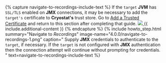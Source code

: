 {% capture navigate-to-recordings-include-text %}
  If the <code>target</code> <b>JVM</b> has <code>SSL/TLS</code> enabled on <b>JMX</b> connections, it may be
  necessary to add the <code>target's</code> certificate to <b>Cryostat's</b> trust store. Go
  to <a href="{{ site.url }}/guides/#add-a-trusted-certificate">Add a Trusted Certificate</a>
  and return to this section after completing that guide.
  <a href="{{ site.url }}/images/4.0.0/navigate-to-recordings-2.png" target="_blank">
    <img src="{{ site.url }}/images/4.0.0/navigate-to-recordings-2.png">
  </a>
  {{ include.additional-content }}
{% endcapture %}
{% include howto_step.html
  summary="Navigate to <i>Recordings</i>"
  image-name="4.0.0/navigate-to-recordings-1.png"
  caption="
    Supply <b>JMX</b> credentials to authenticate to the <code>target</code>, if necessary. If
    the <code>target</code> is not configured with <b>JMX</b> authentication then the
    connection attempt will continue without prompting for credentials.
  "
  text=navigate-to-recordings-include-text
%}
